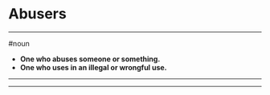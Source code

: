 # Abusers
---
#noun
- **One who abuses someone or something.**
- **One who uses in an illegal or wrongful use.**
---
---
